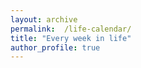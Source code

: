 ```yaml
---
layout: archive
permalink:  /life-calendar/
title: "Every week in life"
author_profile: true
---
```

